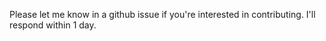 Please let me know in a github issue if you're interested in contributing.
I'll respond within 1 day.
